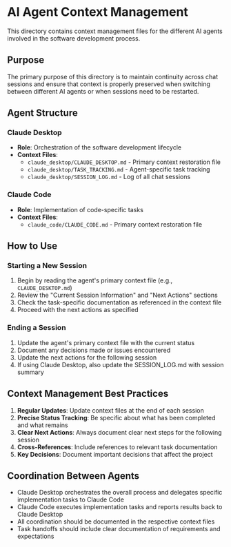 # AI Agent Context Management

This directory contains context management files for the different AI agents involved in the software development process.

## Purpose

The primary purpose of this directory is to maintain continuity across chat sessions and ensure that context is properly preserved when switching between different AI agents or when sessions need to be restarted.

## Agent Structure

### Claude Desktop
- **Role**: Orchestration of the software development lifecycle
- **Context Files**:
  - `claude_desktop/CLAUDE_DESKTOP.md` - Primary context restoration file
  - `claude_desktop/TASK_TRACKING.md` - Agent-specific task tracking
  - `claude_desktop/SESSION_LOG.md` - Log of all chat sessions

### Claude Code
- **Role**: Implementation of code-specific tasks
- **Context Files**:
  - `claude_code/CLAUDE_CODE.md` - Primary context restoration file

## How to Use

### Starting a New Session
1. Begin by reading the agent's primary context file (e.g., `CLAUDE_DESKTOP.md`)
2. Review the "Current Session Information" and "Next Actions" sections
3. Check the task-specific documentation as referenced in the context file
4. Proceed with the next actions as specified

### Ending a Session
1. Update the agent's primary context file with the current status
2. Document any decisions made or issues encountered
3. Update the next actions for the following session
4. If using Claude Desktop, also update the SESSION_LOG.md with session summary

## Context Management Best Practices

1. **Regular Updates**: Update context files at the end of each session
2. **Precise Status Tracking**: Be specific about what has been completed and what remains
3. **Clear Next Actions**: Always document clear next steps for the following session
4. **Cross-References**: Include references to relevant task documentation
5. **Key Decisions**: Document important decisions that affect the project

## Coordination Between Agents

- Claude Desktop orchestrates the overall process and delegates specific implementation tasks to Claude Code
- Claude Code executes implementation tasks and reports results back to Claude Desktop
- All coordination should be documented in the respective context files
- Task handoffs should include clear documentation of requirements and expectations
